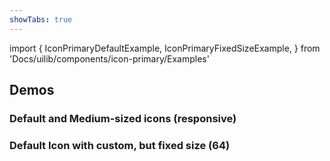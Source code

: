 ```yaml
---
showTabs: true
---
```


import {
IconPrimaryDefaultExample,
IconPrimaryFixedSizeExample,
} from 'Docs/uilib/components/icon-primary/Examples'

## Demos

### Default and Medium-sized icons (responsive)

<IconPrimaryDefaultExample />

### Default Icon with custom, but fixed size (64)

<IconPrimaryFixedSizeExample />

